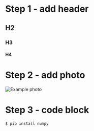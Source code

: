 # Step 1 - add header
## H2
### H3
#### H4

# Step 2 - add photo
![Example photo](https://photographylife.com/wp-content/uploads/2014/09/Nikon-D750-Image-Samples-2.jpg)

# Step 3 - code block
```
$ pip install numpy
```
